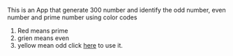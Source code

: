 This is an App that generate 300 number and identify the odd number, even number and prime number using color codes
1. Red means prime
2. grien means even
3. yellow mean odd
click [here](https://maxwizardth.github.io/ReactProject/React/Day3_Project/Number_Generator.html) to use it.


